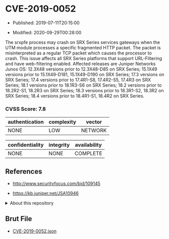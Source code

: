 # CVE-2019-0052

- Published: 2019-07-11T20:15:00

- Modified: 2020-09-29T00:28:00

The srxpfe process may crash on SRX Series services gateways when the UTM module processes a specific fragmented HTTP packet. The packet is misinterpreted as a regular TCP packet which causes the processor to crash. This issue affects all SRX Series platforms that support URL-Filtering and have web-filtering enabled. Affected releases are Juniper Networks Junos OS: 12.3X48 versions prior to 12.3X48-D85 on SRX Series; 15.1X49 versions prior to 15.1X49-D181, 15.1X49-D190 on SRX Series; 17.3 versions on SRX Series; 17.4 versions prior to 17.4R1-S8, 17.4R2-S5, 17.4R3 on SRX Series; 18.1 versions prior to 18.1R3-S6 on SRX Series; 18.2 versions prior to 18.2R2-S1, 18.2R3 on SRX Series; 18.3 versions prior to 18.3R1-S2, 18.3R2 on SRX Series; 18.4 versions prior to 18.4R1-S1, 18.4R2 on SRX Series.

### CVSS Score: **7.8**

| authentication | complexity | vector |
| --- | --- | --- |
| NONE | LOW | NETWORK |

| confidentiality | integrity | availability |
| --- | --- | --- |
| NONE | NONE | COMPLETE |

## References

* http://www.securityfocus.com/bid/109145

* https://kb.juniper.net/JSA10946

<details>
<summary>About this repository</summary> 

  This repository is part of the project [Live Hack CVE](https://github.com/Live-Hack-CVE). Main website can be found [www.live-hack.org](https://www.live-hack.org) 
  
  Made by [Sn0wAlice](https://github.com/Sn0wAlice) for the people that care about security and need to have a feed of the latest CVEs. Hope you enjoy it, don't forget to star the repo and follow me on [Twitter](https://twitter.com/Sn0wAlice) and [Github](https://github.com/Sn0wAlice). And that is my [personnal website](https://www.alice-snow.me/)

  - [Home Page](https://github.com/Live-Hack-CVE)
  - [Framework](https://github.com/Live-Hack-CVE/cve-framework)
  - [CVE database](https://github.com/Live-Hack-CVE/full_database)
  - [Changelog](https://github.com/Live-Hack-CVE/Changelog)
</details>

## Brut File

* [CVE-2019-0052.json](https://raw.githubusercontent.com/Live-Hack-CVE/full_database/main/cves/2019/CVE-2019-0052.json)

